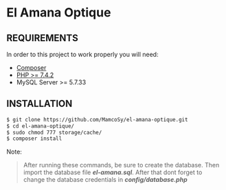 # El Amana Optique

## REQUIREMENTS

In order to this project to work properly you will need:

- [Composer](https://getcomposer.org/)
- [PHP >= 7.4.2](https://www.php.net/downloads)
- MySQL Server >= 5.7.33

## INSTALLATION

```zsh
$ git clone https://github.com/MamcoSy/el-amana-optique.git
$ cd el-amana-optique/
$ sudo chmod 777 storage/cache/
$ composer install
```

Note:

> After running these commands, be sure to create the database.
> Then import the database file **_el-amana.sql_**. After that dont forget to change the database credentials in **_config/database.php_**
